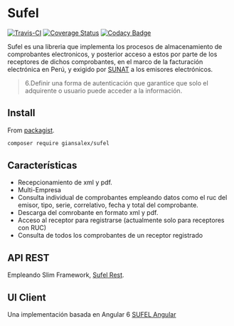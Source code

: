# Sufel

[![Travis-CI](https://travis-ci.org/giansalex/sufel.svg?branch=master)](https://travis-ci.org/giansalex/sufel)
[![Coverage Status](https://coveralls.io/repos/github/giansalex/sufel/badge.svg?branch=master)](https://coveralls.io/github/giansalex/sufel?branch=master)
[![Codacy Badge](https://api.codacy.com/project/badge/Grade/87a24796afc94e7ea79f3f5f99a95f7c)](https://www.codacy.com/app/giansalex/sufel?utm_source=github.com&amp;utm_medium=referral&amp;utm_content=giansalex/sufel&amp;utm_campaign=Badge_Grade)  

Sufel es una libreria que implementa los procesos de almacenamiento de comprobantes electronicos, y posterior acceso a estos por parte de los receptores de dichos comprobantes, en el marco de 
la facturación electrónica en Perú, y exigido por [SUNAT](http://orientacion.sunat.gob.pe/index.php/empresas-menu/comprobantes-de-pago-empresas/comprobantes-de-pago-electronicos-empresas/see-desde-los-sistemas-del-contribuyente/4-efectos-de-ser-emisor-electronico) a los emisores electrónicos.
> 6.Definir una forma de autenticación que garantice que solo el adquirente o usuario puede acceder a la información.

## Install
From [packagist](https://packagist.org/packages/giansalex/sufel).
```bash
composer require giansalex/sufel
```

## Características
- Recepcionamiento de xml y pdf.
- Multi-Empresa
- Consulta individual de comprobantes empleando datos como el ruc del emisor, tipo, serie, correlativo, fecha y total del comprobante.
- Descarga del comrobante en formato xml y pdf.
- Acceso al receptor para registrarse (actualmente solo para receptores con RUC)
- Consulta de todos los comprobantes de un receptor registrado

## API REST
Empleando Slim Framework, [Sufel Rest](https://github.com/giansalex/sufel-rest).

## UI Client
Una implementación basada en Angular 6 [SUFEL Angular](https://github.com/giansalex/sufel-angular)  
